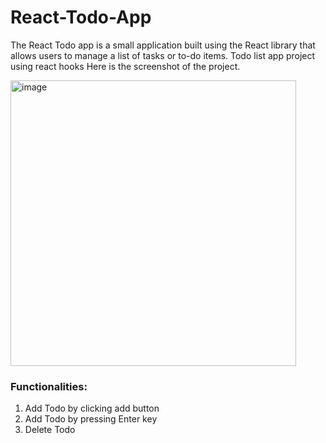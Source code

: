 # React-Todo-App
The React Todo app is a small application built using the React library that allows users to manage a list of tasks or to-do items.
Todo list app project using react hooks
Here is the screenshot of the project.

<img width="457" alt="image" src="[image](https://user-images.githubusercontent.com/108862706/235449709-60c9d571-5c90-4904-94ec-04cb3701063c.png)">

<h3>Functionalities:</h3>
<ol>
  <li> Add Todo by clicking add button</li>
  <li> Add Todo by pressing Enter key</li>
  <li> Delete Todo</li>
</ol>
